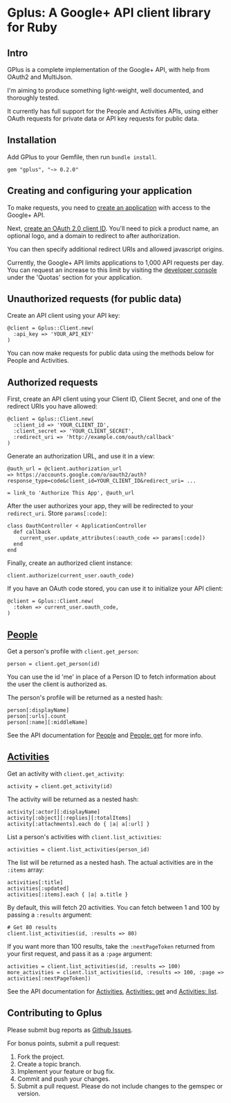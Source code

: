 # Gplus: A Google+ API client library for Ruby

## Intro

GPlus is a complete implementation of the Google+ API, with help from OAuth2 and MultiJson.

I'm aiming to produce something light-weight, well documented, and thoroughly tested.

It currently has full support for the People and Activities APIs, using either OAuth requests for private data or API key requests for public data.

## Installation

Add GPlus to your Gemfile, then run `bundle install`.

    gem "gplus", "~> 0.2.0"

## Creating and configuring your application

To make requests, you need to [create an application](https://code.google.com/apis/console) with access to the Google+ API.

Next, [create an OAuth 2.0 client ID](http://code.google.com/apis/console#access). You'll need to pick a product name, an optional logo, and a domain to redirect to after authorization.

You can then specify additional redirect URIs and allowed javascript origins.

Currently, the Google+ API limits applications to 1,000 API requests per day. You can request an increase to this limit by visiting the [developer console](https://code.google.com/apis/console/) under the 'Quotas' section for your application.

## Unauthorized requests (for public data)

Create an API client using your API key:

    @client = Gplus::Client.new(
      :api_key => 'YOUR_API_KEY'
    )

You can now make requests for public data using the methods below for People and Activities.

## Authorized requests

First, create an API client using your Client ID, Client Secret, and one of the redirect URIs you have allowed:

    @client = Gplus::Client.new(
      :client_id => 'YOUR_CLIENT_ID',
      :client_secret => 'YOUR_CLIENT_SECRET',
      :redirect_uri => 'http://example.com/oauth/callback'
    )

Generate an authorization URL, and use it in a view:

    @auth_url = @client.authorization_url
    => https://accounts.google.com/o/oauth2/auth?response_type=code&client_id=YOUR_CLIENT_ID&redirect_uri= ...

    = link_to 'Authorize This App', @auth_url

After the user authorizes your app, they will be redirected to your `redirect_uri`. Store `params[:code]`:

    class OauthController < ApplicationController
      def callback
        current_user.update_attributes(:oauth_code => params[:code])
      end
    end

Finally, create an authorized client instance:

    client.authorize(current_user.oauth_code)

If you have an OAuth code stored, you can use it to initialize your API client:

    @client = Gplus::Client.new(
      :token => current_user.oauth_code,
    )

## [People](http://developers.google.com/+/api/latest/people)

Get a person's profile with `client.get_person`:

    person = client.get_person(id)

You can use the id 'me' in place of a Person ID to fetch information about the user the client is authorized as.

The person's profile will be returned as a nested hash:

    person[:displayName]
    person[:urls].count
    person[:name][:middleName]

See the API documentation for [People](http://developers.google.com/+/api/latest/people) and [People: get](http://developers.google.com/+/api/latest/people/get) for more info.

## [Activities](http://developers.google.com/+/api/latest/activities)

Get an activity with `client.get_activity`:

    activity = client.get_activity(id)

The activity will be returned as a nested hash:

    activity[:actor][:displayName]
    activity[:object][:replies][:totalItems]
    activity[:attachments].each do { |a| a[:url] }

List a person's activities with `client.list_activities`:

    activities = client.list_activities(person_id)

The list will be returned as a nested hash. The actual activities are in the `:items` array:

    activities[:title]
    activities[:updated]
    activities[:items].each { |a| a.title }

By default, this will fetch 20 activities. You can fetch between 1 and 100 by passing a `:results` argument:

    # Get 80 results
    client.list_activities(id, :results => 80)

If you want more than 100 results, take the `:nextPageToken` returned from your first request, and pass it as a `:page` argument:

    activities = client.list_activities(id, :results => 100)
    more_activities = client.list_activities(id, :results => 100, :page => activities[:nextPageToken])

See the API documentation for [Activities](http://developers.google.com/+/api/latest/activities), [Activities: get](http://developers.google.com/+/api/latest/activities/get) and [Activities: list](http://developers.google.com/+/api/latest/activities/list).

## Contributing to Gplus

Please submit bug reports as [Github Issues](https://github.com/nfm/Gplus/issues).

For bonus points, submit a pull request:

1. Fork the project.
2. Create a topic branch.
3. Implement your feature or bug fix.
4. Commit and push your changes.
5. Submit a pull request. Please do not include changes to the gemspec or version.
